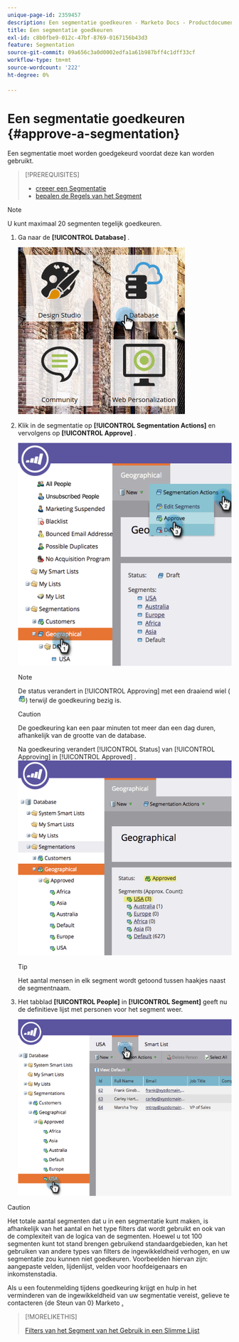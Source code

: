 ```yaml
---
unique-page-id: 2359457
description: Een segmentatie goedkeuren - Marketo Docs - Productdocumentatie
title: Een segmentatie goedkeuren
exl-id: c8b0fbe9-012c-47bf-8769-0167156b43d3
feature: Segmentation
source-git-commit: 09a656c3a0d0002edfa1a61b987bff4c1dff33cf
workflow-type: tm+mt
source-wordcount: '222'
ht-degree: 0%

---
```


# Een segmentatie goedkeuren {#approve-a-segmentation}

Een segmentatie moet worden goedgekeurd voordat deze kan worden gebruikt.

>[!PREREQUISITES]
>
>* [ creeer een Segmentatie ](/help/marketo/product-docs/personalization/segmentation-and-snippets/segmentation/create-a-segmentation.md)
>* [ bepalen de Regels van het Segment ](/help/marketo/product-docs/personalization/segmentation-and-snippets/segmentation/define-segment-rules.md)

>[!NOTE]
>
>U kunt maximaal 20 segmenten tegelijk goedkeuren.

1. Ga naar de **[!UICONTROL Database]** .

   ![](assets/image2017-3-28-14-3a25-3a49.png)

1. Klik in de segmentatie op **[!UICONTROL Segmentation Actions]** en vervolgens op **[!UICONTROL Approve]** .

   ![](assets/image2017-3-28-14-3a46-3a22.png)

   >[!NOTE]
   >
   >De status verandert in [!UICONTROL Approving] met een draaiend wiel ( ![](assets/image2014-9-15-15-3a31-3a43.png)) terwijl de goedkeuring bezig is.

   >[!CAUTION]
   >
   >De goedkeuring kan een paar minuten tot meer dan een dag duren, afhankelijk van de grootte van de database.

   Na goedkeuring verandert [!UICONTROL Status] van [!UICONTROL Approving] in [!UICONTROL Approved] .
   ![](assets/image2017-3-28-14-3a46-3a44.png)

   >[!TIP]
   >
   >Het aantal mensen in elk segment wordt getoond tussen haakjes naast de segmentnaam.

1. Het tabblad **[!UICONTROL People]** in **[!UICONTROL Segment]** geeft nu de definitieve lijst met personen voor het segment weer.

   ![](assets/image2017-3-28-14-3a47-3a10.png)

>[!CAUTION]
>
>Het totale aantal segmenten dat u in een segmentatie kunt maken, is afhankelijk van het aantal en het type filters dat wordt gebruikt en ook van de complexiteit van de logica van de segmenten. Hoewel u tot 100 segmenten kunt tot stand brengen gebruikend standaardgebieden, kan het gebruiken van andere types van filters de ingewikkeldheid verhogen, en uw segmentatie zou kunnen niet goedkeuren. Voorbeelden hiervan zijn: aangepaste velden, lijdenlijst, velden voor hoofdeigenaars en inkomstenstadia.
>
>Als u een foutenmelding tijdens goedkeuring krijgt en hulp in het verminderen van de ingewikkeldheid van uw segmentatie vereist, gelieve te contacteren {de Steun van 0} Marketo [.](https://nation.marketo.com/t5/Support/ct-p/Support)

>[!MORELIKETHIS]
>
>[ Filters van het Segment van het Gebruik in een Slimme Lijst ](/help/marketo/product-docs/personalization/segmentation-and-snippets/segmentation/use-segment-filters-in-a-smart-list.md)
